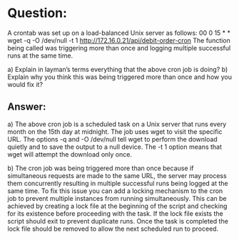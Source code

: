 # Question:
A crontab was set up on a load-balanced Unix server as follows:
00 0 15 * * wget -q -O /dev/null -t 1 http://172.16.0.21/api/debit-order-cron
The function being called was triggering more than once and logging multiple successful runs at the same time.

a) Explain in layman’s terms everything that the above cron job is doing?
b) Explain why you think this was being triggered more than once and how you would fix it?

## Answer:
a) The above cron job is a scheduled task on a Unix server that runs every month on the 15th day at midnight. The job uses wget to visit the specific URL. The options -q and -O /dev/null tell wget to perform the download quietly and to save the output to a null device. The -t 1 option means that wget will attempt the download only once. 


b) The cron job was being triggered more than once because if simultaneous requests are made to the same URL, the server may process them concurrently resulting in multiple successful runs being logged at the same time. To fix this issue you can add a locking mechanism to the cron job to prevent multiple instances from running simultaneously. This can be achieved by creating a lock file at the beginning of the script and checking for its existence before proceeding with the task. If the lock file exists the script should exit to prevent duplicate runs. Once the task is completed the lock file should be removed to allow the next scheduled run to proceed.